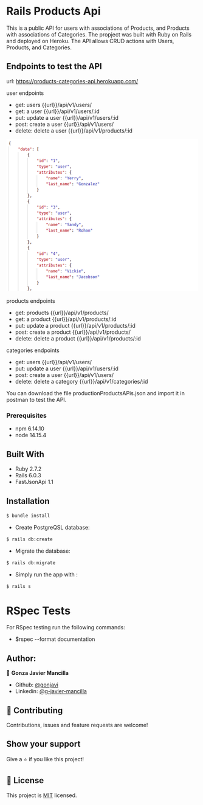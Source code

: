 # Rails Products Api

This is a public API for users with associations of Products, and Products with associations of Categories. The propject was built with Ruby on Rails and deployed on Heroku. The API allows CRUD actions with Users, Products, and Categories.

## Endpoints to test the API

url: https://products-categories-api.herokuapp.com/

user endpoints
- get: users {{url}}/api/v1/users/
- get: a user {{url}}/api/v1/users/:id
- put: update a user {{url}}/api/v1/users/:id
- post: create a user {{url}}/api/v1/users/
- delete: delete a user {{url}}/api/v1/products/:id

![screenshot](./img/users1.png) 

products endpoints
- get: products {{url}}/api/v1/products/
- get: a product {{url}}/api/v1/products/:id
- put: update a product {{url}}/api/v1/products/:id
- post: create a product {{url}}/api/v1/products/
- delete: delete a product {{url}}/api/v1/products/:id

categories endpoints
- get: users {{url}}/api/v1/users/
- put: update a user {{url}}/api/v1/users/:id
- post: create a user {{url}}/api/v1/users/
- delete: delete a category {{url}}/api/v1/categories/:id

You can download the file productionProductsAPis.json and import it in postman to test the API.

### Prerequisites
- npm 6.14.10
- node 14.15.4

## Built With

- Ruby 2.7.2
- Rails 6.0.3
- FastJsonApi 1.1

## Installation

```bash
$ bundle install
```
* Create PostgreQSL database:
```bash
$ rails db:create
```
* Migrate the database:
```bash
$ rails db:migrate
```
* Simply run the app with :
```bash
$ rails s
```

# RSpec Tests

For RSpec testing run the following commands:

- $rspec --format documentation


## Author:
👤 **Gonza Javier Mancilla**

- Github: [@gonjavi](https://github.com/gonjavi)
- Linkedin: [@g-javier-mancilla](https://www.linkedin.com/in/g-mancillla)


## 🤝 Contributing

Contributions, issues and feature requests are welcome!


## Show your support

Give a ⭐️ if you like this project!


## 📝 License

This project is [MIT](lic.url) licensed.
